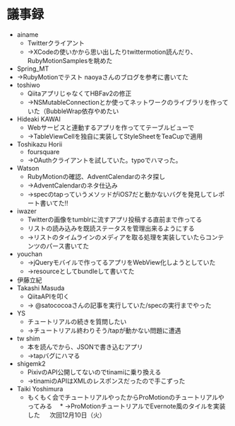 # 議事録
* ainame
  * Twitterクライアント
  * →XCodeの使いかから思い出したりtwittermotion読んだり、RubyMotionSamplesを眺めた
* Spring_MT
 * →RubyMotionでテスト naoyaさんのブログを参考に書いてた
* toshiwo
  * QiitaアプリじゃなくてHBFav2の修正
  * →NSMutableConnectionとか使ってネットワークのライブラリを作っていた（BubbleWrap依存やめたい
* Hideaki KAWAI
  * Webサービスと連動するアプリを作っててテーブルビューで
  * →TableViewCellを独自に実装してStyleSheetをTeaCupで適用
* Toshikazu Horii
  * foursquare
  * →OAuthクライアントを試していた。typoでハマった。
* Watson
  * RubyMotionの確認、AdventCalendarのネタ探し
  * →AdventCalendarのネタ仕込み
  * →specのtapっていうメソッドがiOS7だと動かないバグを発見してレポート書いてた!!
* iwazer
  * Twitterの画像をtumblrに流すアプリ投稿する直前まで作ってる
  * リストの読み込みを既読ステータスを管理出来るようにする
  * →リストのタイムラインのメディアを取る処理を実装していたらコンテンツのパース書いてた
* youchan
  * →jQueryモバイルで作ってるアプリをWebView化しようとしていた
  * →resourceとしてbundleして書いてた
* 伊藤立紀
* Takashi Masuda
  * QiitaAPIを叩く
  * → @satococoaさんの記事を実行していた/specの実行までやった
* YS
  * チュートリアルの続きを質問したい
  * →チュートリアル終わりそう/tapが動かない問題に遭遇
* tw shim
  * 本を読んでから、JSONで書き込むアプリ
  * →tapバグにハマる
* shigemk2
  * PixivのAPI公開してないのでtinamiに乗り換える
  * →tinamiのAPIはXMLのレスポンスだったので手こずった
* Taiki Yoshimura
  * もくもく会でチュートリアルやったからProMotionのチュートリアルやってみる
　* →ProMotionチュートリアルでEvernote風のタイルを実装した
　
次回12月10日（火）
